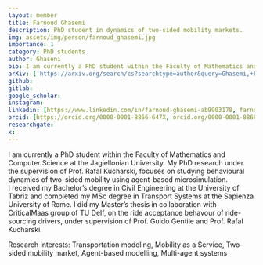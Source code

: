 ```yaml
---
layout: member
title: Farnoud Ghasemi
description: PhD student in dynamics of two-sided mobility markets.
img: assets/img/person/farnoud_ghasemi.jpg
importance: 1
category: PhD students
author: Ghaseni
bio: I am currently a PhD student within the Faculty of Mathematics and Computer Science at the Jagiellonian University. My PhD research under the supervision of Prof. Rafal Kucharski, focuses on studying behavioural dynamics of two-sided mobility using agent-based microsimulation
arXiv: ['https://arxiv.org/search/cs?searchtype=author&query=Ghasemi,+F', arXiv]
github: 
gitlab: 
google_scholar:
instagram:
linkedin: [https://www.linkedin.com/in/farnoud-ghasemi-ab9903178, farnoud-ghasemi-ab9903178]
orcid: [https://orcid.org/0000-0001-8866-647X, orcid.org/0000-0001-8866-647X, 0000-0001-8866-647X]
researchgate:
x: 
---
```


I am currently a PhD student within the Faculty of Mathematics and Computer Science at the Jagiellonian University. My PhD research under the supervision of Prof. Rafal Kucharski, focuses on studying behavioural dynamics of two-sided mobility using agent-based microsimulation.  
I received my Bachelor’s degree in Civil Engineering at the University of Tabriz and completed my MSc degree in Transport Systems at the Sapienza University of Rome. I did my Master’s thesis in collaboration with CriticalMaas group of TU Delf, on the ride acceptance behavour of ride-sourcing drivers, under supervision of Prof. Guido Gentile and Prof. Rafal Kucharski. 

Research interests: Transportation modeling, Mobility as a Service, Two-sided mobility market, Agent-based modelling, Multi-agent systems 
